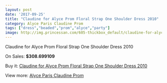 ```yaml
---
layout: post
date: '2017-09-25'
title: "Claudine for Alyce Prom Floral Strap One Shoulder Dress 2010"
category: Alyce Paris Claudine Prom
tags: ["dress","beaded","prom","alyce","party"]
image: http://img.princessan.com/605-thickbox_default/claudine-for-alyce-prom-floral-strap-one-shoulder-dress-2010.jpg
---
```

Claudine for Alyce Prom Floral Strap One Shoulder Dress 2010

On Sales: **$308.699109**
<a href="https://www.princessan.com/en/alyce-paris-claudine-prom/294-claudine-for-alyce-prom-floral-strap-one-shoulder-dress-2010.html"><amp-img layout="responsive" width="600" height="600" src="//img.princessan.com/605-thickbox_default/claudine-for-alyce-prom-floral-strap-one-shoulder-dress-2010.jpg" alt="Claudine for Alyce Prom Floral Strap One Shoulder Dress 2010 0" /></a>
<a href="https://www.princessan.com/en/alyce-paris-claudine-prom/294-claudine-for-alyce-prom-floral-strap-one-shoulder-dress-2010.html"><amp-img layout="responsive" width="600" height="600" src="//img.princessan.com/607-thickbox_default/claudine-for-alyce-prom-floral-strap-one-shoulder-dress-2010.jpg" alt="Claudine for Alyce Prom Floral Strap One Shoulder Dress 2010 1" /></a>
<a href="https://www.princessan.com/en/alyce-paris-claudine-prom/294-claudine-for-alyce-prom-floral-strap-one-shoulder-dress-2010.html"><amp-img layout="responsive" width="600" height="600" src="//img.princessan.com/606-thickbox_default/claudine-for-alyce-prom-floral-strap-one-shoulder-dress-2010.jpg" alt="Claudine for Alyce Prom Floral Strap One Shoulder Dress 2010 2" /></a>

Buy it: [Claudine for Alyce Prom Floral Strap One Shoulder Dress 2010](https://www.princessan.com/en/alyce-paris-claudine-prom/294-claudine-for-alyce-prom-floral-strap-one-shoulder-dress-2010.html "Claudine for Alyce Prom Floral Strap One Shoulder Dress 2010")

View more: [Alyce Paris Claudine Prom](https://www.princessan.com/en/6-alyce-paris-claudine-prom "Alyce Paris Claudine Prom")